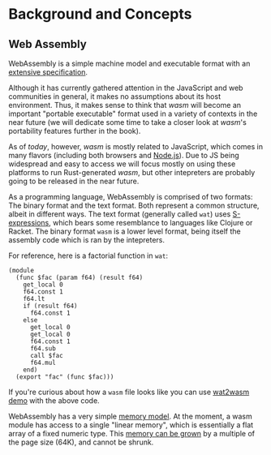 
# Background and Concepts

## Web Assembly
WebAssembly is a simple machine model and executable format with an [extensive
specification].

Although it has currently gathered attention in the JavaScript and web communities in general, 
it makes no assumptions about its host environment. Thus, it makes sense to think that _wasm_ 
will become an important "portable executable" format used in a variety of contexts in the near
 future (we will dedicate some time to take a closer look at _wasm_'s portability features further in the book).

As of *today*, however, _wasm_ is mostly related to JavaScript, which comes in many flavors (including both 
browsers and [Node.js]). Due to JS being widespread and easy to access we will focus mostly on using these 
platforms to run Rust-generated _wasm_, but other intepreters are probably going to be released in the near future.

As a programming language, WebAssembly is comprised of two formats: The binary format and the text format. 
Both represent a common structure, albeit in different ways. The text format (generally called `wat`) uses
[S-expressions], which bears some resemblance to languages like Clojure or Racket.
The binary format `wasm` is a lower level format, being itself the assembly code which is ran by the intepreters.

For reference, here is a factorial function in `wat`:

```
(module
  (func $fac (param f64) (result f64)
    get_local 0
    f64.const 1
    f64.lt
    if (result f64)
      f64.const 1
    else
      get_local 0
      get_local 0
      f64.const 1
      f64.sub
      call $fac
      f64.mul
    end)
  (export "fac" (func $fac)))
```

If you're curious about how a `wasm` file looks like you can use [wat2wasm demo] with the above code.

WebAssembly has a very simple [memory model]. At the moment, a wasm module has access to a single 
"linear memory", which is essentially a flat array of a fixed
numeric type. This [memory can be grown] by a multiple of the page size (64K),
and cannot be shrunk.

[memory model]: https://webassembly.github.io/spec/core/syntax/modules.html#syntax-mem
[memory can be grown]: https://webassembly.github.io/spec/core/syntax/instructions.html#syntax-instr-memory
[extensive specification]: https://webassembly.github.io/spec/
[value types]: https://webassembly.github.io/spec/core/syntax/types.html#value-types
[Node.js]:[https://nodejs.org]
[S-expressions]:[https://en.wikipedia.org/wiki/S-expression]
[wat2wasm demo]:[https://cdn.rawgit.com/WebAssembly/wabt/aae5a4b7/demo/wat2wasm/]
